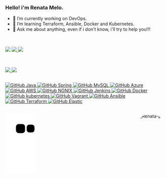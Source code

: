 ### Hello! i'm Renata Melo.
- 🔭 I’m currently working on DevOps.
- 🌱 I’m learning Terraform, Ansible, Docker and Kubernetes.
- 💬 Ask me about anything, even if i don't know, i'll try to help you!!!


##
<br />
 <div>
<a href="https://www.linkedin.com/in/renata-souza-melo-44a548101" target="_blank"><img src="https://img.shields.io/badge/-LinkedIn-%230077B5?style=for-the-badge&logo=linkedin&logoColor=white" target="_blank"></a> 
  <a href = "mailto:renata.melo871@gmail.com"><img src="https://img.shields.io/badge/-Gmail-%23333?style=for-the-badge&logo=gmail&logoColor=white" target="_blank">   </a>
  <a href="https://twitter.com/RenataMelo878" target="_blank"><img src="https://img.shields.io/badge/Twitch-9146FF?style=for-the-badge&logo=twitch&logoColor=white" target="_blank"></a>
</div>

##
<br />
 <div>
  <a href="https://github.com/renatasouzamelo">
  <img height="150em"  src="https://github-readme-stats.vercel.app/api?username=renatasouzamelo&show_icons=true&theme=dracula&include_all_commits=true&count_private=true"/>
  <img height="150em" src="https://github-readme-stats.vercel.app/api/top-langs/?username=renatasouzamelo&layout=compact&langs_count=7&theme=dracula"/>
</div>
  
  ##
 
  ![GitHub Java](https://img.shields.io/badge/Java-ED8B00?style=for-the-badge&logo=java&logoColor=white)
  ![GitHub Spring](https://img.shields.io/badge/Spring-6DB33F?style=for-the-badge&logo=spring&logoColor=white)
  ![GitHub MySQL](https://img.shields.io/badge/MySQL-00000F?style=for-the-badge&logo=mysql&logoColor=white)
  ![GitHub Azure](https://img.shields.io/badge/Microsoft_Azure-0089D6?style=for-the-badge&logo=microsoft-azure&logoColor=white) 
  ![GitHub AWS](https://img.shields.io/badge/Amazon_AWS-232F3E?style=for-the-badge&logo=amazon-aws&logoColor=white)
  ![GitHub NGNIX](https://img.shields.io/badge/Nginx-009639?style=for-the-badge&logo=nginx&logoColor=white)
  ![GitHub Jenkins](https://img.shields.io/badge/Jenkins-D33833?style=for-the-badge&logo=jenkins&logoColor=white)
  ![GitHub Docker](https://img.shields.io/badge/Docker-2496ED?style=for-the-badge&logo=docker&logoColor=white)
  ![GitHub kubernetes](https://img.shields.io/badge/Kubernetes-326DE6?style=for-the-badge&logo=kubernetes&logoColor=white)
  ![GitHub  Vagrant](https://img.shields.io/badge/Vagrant-2966CE?style=for-the-badge&logo=vagrant&logoColor=white)
  ![GitHub Ansible](https://img.shields.io/badge/Ansible-000000?style=for-the-badge&logo=Ansible&logoColor=white)
  ![GitHub Terraform](https://img.shields.io/badge/Terraform-7B42BC?style=for-the-badge&logo=terraform&logoColor=white)
  ![GitHub Elastic](https://img.shields.io/badge/Elastic-FFFFFF?style=for-the-badge&logo=elastic&logoColor=black)
  

  
##
  <div>
  <img align="right" alt="Renata-pic" height="150" style="border-radius:50px;" src="https://media.discordapp.net/attachments/639956127056134178/890373478988013628/Publicacoes_Instagram_1_1.png?width=676&height=676">
</div>
  
##
 
   ![Snake animation](https://github.com/rafaballerini/rafaballerini/blob/output/github-contribution-grid-snake.svg)
 
</div> 

##
 

